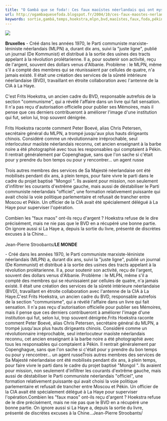 ```yaml
---
title: "O Gambá que se foda!: Ces faux maoïstes néerlandais qui ont mystifié Pékin"
url: http://ogambaquesefoda.blogspot.fr/2004/10/ces-faux-maostes-nerlandais-qui-ont.html
keywords: sortie,gambá,temps,hoekstra,mlpn,bvd,maoïstes,faux,foda,pékin,mystifié,parti,services,reçu,néerlandais
---
```

![](http://mplex.ath.cx/photogallery/mao%20propaganda.jpg)\
\
**Bruxelles** - Créé dans les années 1970, le Parti communiste marxiste-léniniste néerlandais (MLPN) a, durant dix ans, suivi la \"juste ligne\", publié un journal (De Kommunist) et distribué à la sortie des usines des tracts appelant à la révolution prolétarienne. Il a, pour soutenir son activité, reçu de l\'argent, souvent des dollars venus d\'Albanie. Problème : le MLPN, même s\'il a compté des membres qui se réunissaient par cellules de quatre, n\'a jamais existé. Il était une création des services de la sûreté intérieure néerlandaise (BVD), travaillant en étroite collaboration avec l\'antenne de la CIA à La Haye.\
\
C\'est Frits Hoekstra, un ancien cadre du BVD, responsable autrefois de la section \"communisme\", qui a révélé l\'affaire dans un livre qui fait sensation. Il n\'a pas reçu d\'autorisation officielle pour publier ses Mémoires, mais il pense que ces derniers contribueront à améliorer l\'image d\'une institution qui fut, selon lui, trop souvent dénigrée.\
\
Frits Hoekstra raconte comment Peter Boevé, alias Chris Petersen, secrétaire général du MLPN, a trompé jusqu\'aux plus hauts dirigeants chinois. Considéré comme un révolutionnaire irréprochable, seul interlocuteur maoïste néerlandais reconnu, cet ancien enseignant à la barbe noire a été photographié avec tous les responsables qui comptaient à Pékin. Il rentrait généralement par Copenghague, sans que l\'on sache si c\'était pour y prendre du bon temps ou pour y rencontrer\... un agent russe\
\
Trois autres membres des services de Sa Majesté néerlandaise ont été mobilisés pendant dix ans, à plein temps, pour faire vivre le parti dans le cadre du projet baptisé \"Mongol \". Ils avaient pour mission, non seulement d\'infiltrer les courants d\'extrême gauche, mais aussi de déstabiliser le Parti communiste néerlandais \"officiel\", une formation relativement puissante qui avait choisi la voie politique parlementaire et refusait de trancher entre Moscou et Pékin. Un officier de la CIA avait été spécialement délégué à La Haye pour superviser l\'opération.\
\
Combien les \"faux maos\" ont-ils reçu d\'argent ? Hoekstra refuse de le dire précisément, mais ne nie pas que le BVD en a récupéré une bonne partie. On ignore aussi si La Haye a, depuis la sortie du livre, présenté de discrètes excuses à la Chine\...\
\
Jean-Pierre Stroobants/**LE MONDE**

\- Créé dans les années 1970, le Parti communiste marxiste-léniniste néerlandais (MLPN) a, durant dix ans, suivi la \"juste ligne\", publié un journal (De Kommunist) et distribué à la sortie des usines des tracts appelant à la révolution prolétarienne. Il a, pour soutenir son activité, reçu de l\'argent, souvent des dollars venus d\'Albanie. Problème : le MLPN, même s\'il a compté des membres qui se réunissaient par cellules de quatre, n\'a jamais existé. Il était une création des services de la sûreté intérieure néerlandaise (BVD), travaillant en étroite collaboration avec l\'antenne de la CIA à La Haye.C\'est Frits Hoekstra, un ancien cadre du BVD, responsable autrefois de la section \"communisme\", qui a révélé l\'affaire dans un livre qui fait sensation. Il n\'a pas reçu d\'autorisation officielle pour publier ses Mémoires, mais il pense que ces derniers contribueront à améliorer l\'image d\'une institution qui fut, selon lui, trop souvent dénigrée.Frits Hoekstra raconte comment Peter Boevé, alias Chris Petersen, secrétaire général du MLPN, a trompé jusqu\'aux plus hauts dirigeants chinois. Considéré comme un révolutionnaire irréprochable, seul interlocuteur maoïste néerlandais reconnu, cet ancien enseignant à la barbe noire a été photographié avec tous les responsables qui comptaient à Pékin. Il rentrait généralement par Copenghague, sans que l\'on sache si c\'était pour y prendre du bon temps ou pour y rencontrer\... un agent russeTrois autres membres des services de Sa Majesté néerlandaise ont été mobilisés pendant dix ans, à plein temps, pour faire vivre le parti dans le cadre du projet baptisé \"Mongol \". Ils avaient pour mission, non seulement d\'infiltrer les courants d\'extrême gauche, mais aussi de déstabiliser le Parti communiste néerlandais \"officiel\", une formation relativement puissante qui avait choisi la voie politique parlementaire et refusait de trancher entre Moscou et Pékin. Un officier de la CIA avait été spécialement délégué à La Haye pour superviser l\'opération.Combien les \"faux maos\" ont-ils reçu d\'argent ? Hoekstra refuse de le dire précisément, mais ne nie pas que le BVD en a récupéré une bonne partie. On ignore aussi si La Haye a, depuis la sortie du livre, présenté de discrètes excuses à la Chine\...Jean-Pierre Stroobants/

